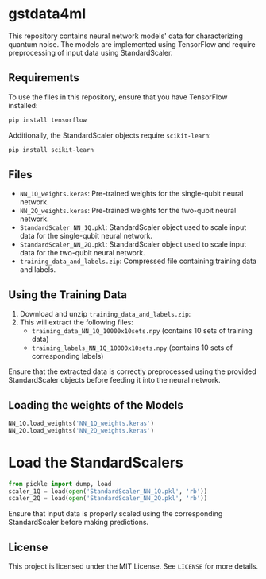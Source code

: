 # gstdata4ml

This repository contains neural network models' data for characterizing quantum noise. The models are implemented using TensorFlow and require preprocessing of input data using StandardScaler.

## Requirements

To use the files in this repository, ensure that you have TensorFlow installed:

```bash
pip install tensorflow
```

Additionally, the StandardScaler objects require `scikit-learn`:

```bash
pip install scikit-learn
```

## Files

- `NN_1Q_weights.keras`: Pre-trained weights for the single-qubit neural network.
- `NN_2Q_weights.keras`: Pre-trained weights for the two-qubit neural network.
- `StandardScaler_NN_1Q.pkl`: StandardScaler object used to scale input data for the single-qubit neural network.
- `StandardScaler_NN_2Q.pkl`: StandardScaler object used to scale input data for the two-qubit neural network.
- `training_data_and_labels.zip`: Compressed file containing training data and labels.

## Using the Training Data

1. Download and unzip `training_data_and_labels.zip`:
2. This will extract the following files:
   - `training_data_NN_1Q_10000x10sets.npy` (contains 10 sets of training data)
   - `training_labels_NN_1Q_10000x10sets.npy` (contains 10 sets of corresponding labels)

Ensure that the extracted data is correctly preprocessed using the provided StandardScaler objects before feeding it into the neural network.

## Loading the weights of the Models
```python
NN_1Q.load_weights('NN_1Q_weights.keras')
NN_2Q.load_weights('NN_2Q_weights.keras')
```

# Load the StandardScalers
```python
from pickle import dump, load
scaler_1Q = load(open('StandardScaler_NN_1Q.pkl', 'rb'))
scaler_2Q = load(open('StandardScaler_NN_2Q.pkl', 'rb'))

```

Ensure that input data is properly scaled using the corresponding StandardScaler before making predictions.

## License

This project is licensed under the MIT License. See `LICENSE` for more details.
